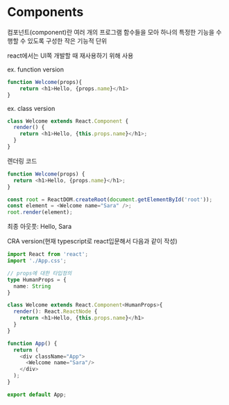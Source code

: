 # Components
컴포넌트(component)란 여러 개의 프로그램 함수들을 모아 하나의 특정한 기능을 수행할 수 있도록 구성한 작은 기능적 단위   

react에서는 UI쪽 개발할 때 재사용하기 위해 사용

ex. function version
```javascript
function Welcome(props){
    return <h1>Hello, {props.name}</h1>
}
```
ex. class version
```javascript
class Welcome extends React.Component {
  render() {
    return <h1>Hello, {this.props.name}</h1>;
  }
}
```

렌더링 코드
```javascript
function Welcome(props) {
  return <h1>Hello, {props.name}</h1>;
}

const root = ReactDOM.createRoot(document.getElementById('root'));
const element = <Welcome name="Sara" />;
root.render(element);
```

최종 아웃풋: Hello, Sara

CRA version(현재 typescript로 react입문해서 다음과 같이 작성)
```typescript
import React from 'react';
import './App.css';

// props에 대한 타입정의
type HumanProps = {
  name: String
}

class Welcome extends React.Component<HumanProps>{
  render(): React.ReactNode {
    return <h1>Hello, {this.props.name}</h1>
  }
}

function App() {
  return (
    <div className="App">
      <Welcome name="Sara"/>
    </div>
  );
}

export default App;
```